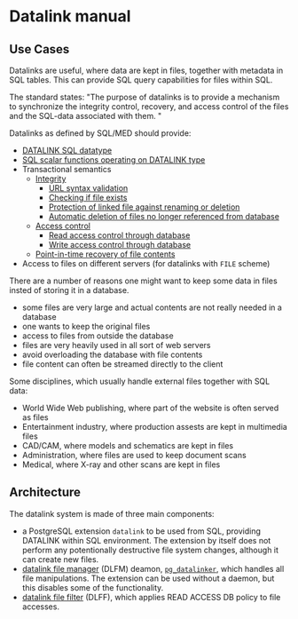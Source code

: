 Datalink manual
===============

Use Cases
---------

Datalinks are useful, where data are kept in files, together with metadata in SQL tables.
This can provide SQL query capabilities for files within SQL.

The standard states: "The purpose of datalinks is to provide a mechanism to synchronize the 
integrity control, recovery, and access control of the files and the SQL-data associated with them. "

Datalinks as defined by SQL/MED should provide:

- [DATALINK SQL datatype](type.md)
- [SQL scalar functions operating on DATALINK type](functions.md)
- Transactional semantics
  - [Integrity](integrity.md)
    - [URL syntax validation](type.md)
    - [Checking if file exists](integrity.md)
    - [Protection of linked file against renaming or deletion](access.md)
    - [Automatic deletion of files no longer referenced from database](recovery.md)
  - [Access control](access.md)
    - [Read access control through database](access.md)
    - [Write access control through database](access.md)
  - [Point-in-time recovery of file contents](recovery.md)
- Access to files on different servers (for datalinks with `FILE` scheme)

There are a number of reasons one might want to keep some data in files insted of storing it in a database.

- some files are very large and actual contents are not really needed in a database
- one wants to keep the original files
- access to files from outside the database
- files are very heavily used in all sort of web servers
- avoid overloading the database with file contents
- file content can often be streamed directly to the client

Some disciplines, which usually handle external files together with SQL data:

- World Wide Web publishing, where part of the website is often served as files
- Entertainment industry, where production assests are kept in multimedia files
- CAD/CAM, where models and schematics are kept in files
- Administration, where files are used to keep document scans
- Medical, where X-ray and other scans are kept in files

Architecture
------------

The datalink system is made of three main components:

- a PostgreSQL extension `datalink` to be used from SQL, providing DATALINK within SQL environment. The extension by itself does not perform any potentionally destructive file system changes, although it can create new files. 
- [datalink file manager](dlfm.md) (DLFM) deamon, [`pg_datalinker`](pg_datalinker.md), which handles all file manipulations. 
The extension can be used without a daemon, but this disables some of the functionality.
- [datalink file filter](dlff.md) (DLFF), which applies READ ACCESS DB policy to file accesses. 

